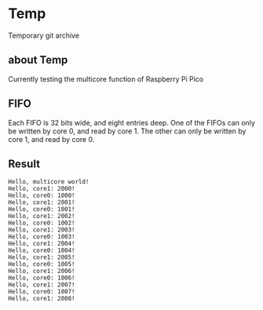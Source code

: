 # Temp
Temporary git archive

## about Temp

Currently testing the multicore function of Raspberry Pi Pico

## FIFO

Each FIFO is 32 bits wide, and eight entries deep. One of the FIFOs can only be written by core 0, and read by core 1. The other can only be written by core 1, and read by core 0.

## Result
```console
Hello, multicore world!
Hello, core1: 2000!
Hello, core0: 1000!
Hello, core1: 2001!
Hello, core0: 1001!
Hello, core1: 2002!
Hello, core0: 1002!
Hello, core1: 2003!
Hello, core0: 1003!
Hello, core1: 2004!
Hello, core0: 1004!
Hello, core1: 2005!
Hello, core0: 1005!
Hello, core1: 2006!
Hello, core0: 1006!
Hello, core1: 2007!
Hello, core0: 1007!
Hello, core1: 2008!
```
